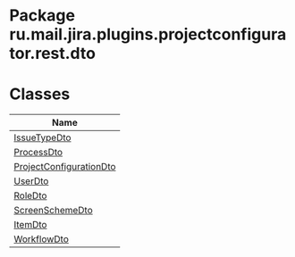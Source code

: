 Package ru.mail.jira.plugins.projectconfigurator.rest.dto
=========================================================
Classes
=======
| Name                                                  |
| ----------------------------------------------------- |
| [IssueTypeDto](IssueTypeDto.md)                       |
| [ProcessDto](ProcessDto.md)                           |
| [ProjectConfigurationDto](ProjectConfigurationDto.md) |
| [UserDto](UserDto.md)                                 |
| [RoleDto](RoleDto.md)                                 |
| [ScreenSchemeDto](ScreenSchemeDto.md)                 |
| [ItemDto](ItemDto.md)                                 |
| [WorkflowDto](WorkflowDto.md)                         |

